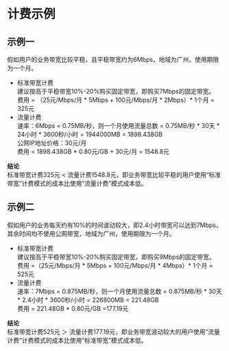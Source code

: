 # 计费示例
## 示例一
假如用户的业务带宽比较平稳，且平稳带宽约为6Mbps，地域为广州，使用期限为一个月。
- 标准带宽计费
  <br>建议按高于平稳带宽10%-20%购买固定带宽，即购买7Mbps的固定带宽。
  <br>费用 = （25元/Mbps/月 * 5Mbps + 100元/Mbps/月 * 2Mbps）* 1个月 = 325元
- 流量计费
  <br>速率：6Mbps = 0.75MB/秒，则一个月使用流量总数 = 0.75MB/秒 * 30天 * 24小时 * 3600秒/小时  = 1944000MB = 1898.438GB
  <br>公网IP地址价格：30元/月
  <br>费用 = 1898.438GB * 0.80元/GB + 30元/月 = 1548.8元<br>
  
**结论**
<br>标准带宽计费325元 < 流量计费1548.8元，即业务带宽比较平稳的用户使用“标准带宽”计费模式的成本比使用“流量计费”模式成本低。
## 示例二
假如用户的业务每天约有10%的时间波动较大，即2.4小时带宽可以达到7Mbps，其余时间均不使用公网带宽，地域为广州，使用期限为一个月。
- 标准带宽计费 
  <br>建议按高于平稳带宽10%-20%购买固定带宽，即购买9Mbps的固定带宽。 
  <br>费用 =（25元/Mbps/月 * 5Mbps + 100元/Mbps/月 * 4Mbps）* 1个月 = 525元
- 流量计费 
  <br>速率：7Mbps = 0.875MB/秒，则一个月使用流量总数 = 0.875MB/秒 * 30天 * 2.4小时 * 3600秒/小时  = 226800MB = 221.48GB 
  <br>费用 = 221.48GB * 0.80元/GB =177.19元<br>
  
**结论**
<br>标准带宽计费525元 ＞ 流量计费177.19元，即业务带宽波动较大的用户使用“流量计费”计费模式的成本比使用“标准带宽”模式成本低。
